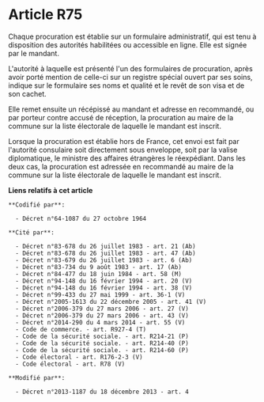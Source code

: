 # Article R75

Chaque procuration est établie sur un formulaire administratif, qui est tenu à disposition des autorités habilitées ou
accessible en ligne. Elle est signée par le mandant. 

L'autorité à laquelle est présenté l'un des formulaires de procuration, après avoir porté mention de celle-ci sur un registre
spécial ouvert par ses soins, indique sur le formulaire ses noms et qualité et le revêt de son visa et de son cachet. 

Elle remet ensuite un récépissé au mandant et adresse en recommandé, ou par porteur contre accusé de réception, la
procuration au maire de la commune sur la liste électorale de laquelle le mandant est inscrit. 

Lorsque la procuration est établie hors de France, cet envoi est fait par l'autorité consulaire soit directement sous
enveloppe, soit par la valise diplomatique, le ministre des affaires étrangères le réexpédiant. Dans les deux cas, la
procuration est adressée en recommandé au maire de la commune sur la liste électorale de laquelle le mandant est inscrit.

**Liens relatifs à cet article**

	**Codifié par**:

	  - Décret n°64-1087 du 27 octobre 1964

	**Cité par**:

	  - Décret n°83-678 du 26 juillet 1983 - art. 21 (Ab)
	  - Décret n°83-678 du 26 juillet 1983 - art. 47 (Ab)
	  - Décret n°83-679 du 26 juillet 1983 - art. 6 (Ab)
	  - Décret n°83-734 du 9 août 1983 - art. 17 (Ab)
	  - Décret n°84-477 du 18 juin 1984 - art. 58 (M)
	  - Décret n°94-148 du 16 février 1994 - art. 20 (V)
	  - Décret n°94-148 du 16 février 1994 - art. 38 (V)
	  - Décret n°99-433 du 27 mai 1999 - art. 36-1 (V)
	  - Décret n°2005-1613 du 22 décembre 2005 - art. 41 (V)
	  - Décret n°2006-379 du 27 mars 2006 - art. 27 (V)
	  - Décret n°2006-379 du 27 mars 2006 - art. 43 (V)
	  - Décret n°2014-290 du 4 mars 2014 - art. 55 (V)
	  - Code de commerce. - art. R927-4 (T)
	  - Code de la sécurité sociale. - art. R214-21 (P)
	  - Code de la sécurité sociale. - art. R214-40 (P)
	  - Code de la sécurité sociale. - art. R214-60 (P)
	  - Code électoral - art. R176-2-3 (V)
	  - Code électoral - art. R78 (V)

	**Modifié par**:

	  - Décret n°2013-1187 du 18 décembre 2013 - art. 4
